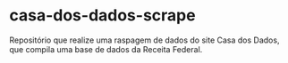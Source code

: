 # casa-dos-dados-scrape
Repositório que realize uma raspagem de dados do site Casa dos Dados, que compila uma base de dados da Receita Federal.
